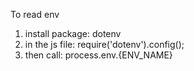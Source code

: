 To read env
1. install package: dotenv
2. in the js file: require('dotenv').config();
3. then call: process.env.{ENV_NAME}